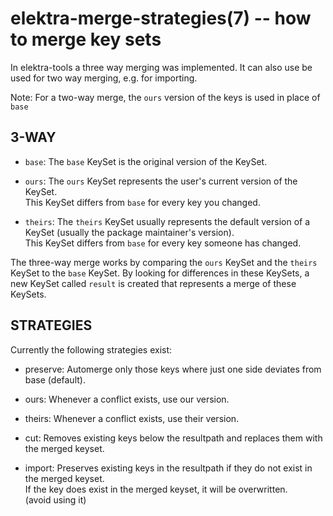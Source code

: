 elektra-merge-strategies(7) -- how to merge key sets
====================================================

In elektra-tools a three way merging was implemented.
It can also use be used for two way merging, e.g.
for importing.

Note: For a two-way merge, the `ours` version of the keys is used
in place of `base`

## 3-WAY

* `base`:
  The `base` KeySet is the original version of the KeySet.  

* `ours`:
  The `ours` KeySet represents the user's current version of the KeySet.  
  This KeySet differs from `base` for every key you changed.  

* `theirs`:
  The `theirs` KeySet usually represents the default version of a KeySet (usually the package maintainer's version).  
  This KeySet differs from `base` for every key someone has changed.  

The three-way merge works by comparing the `ours` KeySet and the `theirs` KeySet to the `base` KeySet. By looking for differences  in these KeySets, a new KeySet called `result` is created that represents a merge of these KeySets.  


## STRATEGIES

Currently the following strategies exist:  

 * preserve:
   Automerge only those keys where just one side deviates from base (default).  

 * ours:
   Whenever a conflict exists, use our version.  

 * theirs:
   Whenever a conflict exists, use their version.  

 * cut:
   Removes existing keys below the resultpath and replaces them with the merged keyset.  

 * import:
   Preserves existing keys in the resultpath if they do not exist in the merged keyset.  
   If the key does exist in the merged keyset, it will be overwritten.   
   (avoid using it)

